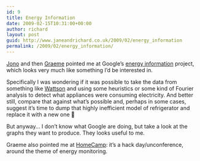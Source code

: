 ```yaml
---
id: 9
title: Energy Information
date: 2009-02-15T10:31:00+00:00
author: richard
layout: post
guid: http://www.janeandrichard.co.uk/2009/02/energy_information
permalink: /2009/02/energy_information/
---
```

[Jono](http://twitter.com/jonoabroad) and then [Graeme](http://nodestone.com/people/grasuth/) pointed me at Google&#8217;s [energy information](http://www.google.org/powermeter/smarterpower.html) project, which looks very much like something I&#8217;d be interested in. 

Specifically I was wondering if it was possible to take the data from something like [Wattson](http://www.janeandrichard.co.uk/2008/10/wattson) and using some heuristics or some kind of Fourier analysis to detect what appliances were consuming electricity. And better still, compare that against what&#8217;s possible and, perhaps in some cases, suggest it&#8217;s time to dump that highly inefficient model of refrigerator and replace it with a new one 🙂 

But anyway&#8230; I don&#8217;t know what Google are doing, but take a look at the graphs they want to produce. They looks useful to me. 

Graeme also pointed me at [HomeCamp](http://homecamp.pbwiki.com/): it&#8217;s a hack day/unconference, around the theme of energy monitoring.